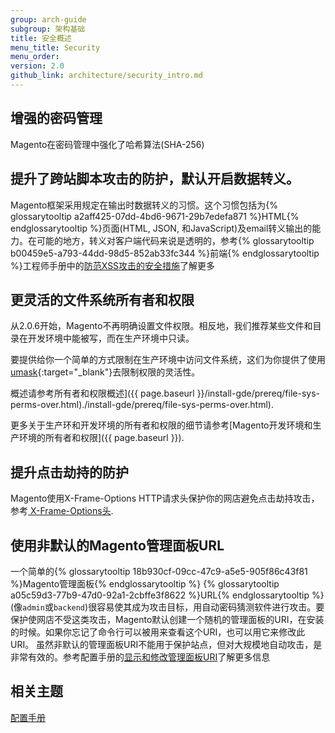 ```yaml
---
group: arch-guide
subgroup: 架构基础
title: 安全概述
menu_title: Security
menu_order:
version: 2.0
github_link: architecture/security_intro.md
---
```


## 增强的密码管理

Magento在密码管理中强化了哈希算法(SHA-256)

## 提升了跨站脚本攻击的防护，默认开启数据转义。

Magento框架采用规定在输出时数据转义的习惯。这个习惯包括为{% glossarytooltip a2aff425-07dd-4bd6-9671-29b7edefa871 %}HTML{% endglossarytooltip %}页面(HTML, JSON, 和JavaScript)及email转义输出的能力。在可能的地方，转义对客户端代码来说是透明的，参考{% glossarytooltip b00459e5-a793-44dd-98d5-852ab33fc344 %}前端{% endglossarytooltip %}工程师手册中的<a href="{{ page.baseurl }}/frontend-dev-guide/templates/template-security.html">防范XSS攻击的安全措施</a>了解更多

## 更灵活的文件系统所有者和权限

从2.0.6开始，Magento不再明确设置文件权限。相反地，我们推荐某些文件和目录在开发环境中能被写，而在生产环境中只读。

要提供给你一个简单的方式限制在生产环境中访问文件系统，这们为你提供了使用[umask](http://www.cyberciti.biz/tips/understanding-linux-unix-umask-value-usage.html){:target="_blank"}去限制权限的灵活性。

概述请参考所有者和权限概述]({{ page.baseurl }}/install-gde/prereq/file-sys-perms-over.html)./install-gde/prereq/file-sys-perms-over.html).

更多关于生产环和开发环境的所有者和权限的细节请参考[Magento开发环境和生产环境的所有者和权限]({{ page.baseurl }}).

## 提升点击劫持的防护

Magento使用X-Frame-Options HTTP请求头保护你的网店避免点击劫持攻击，参考<a href="{{ page.baseurl }}/config-guide/secy/secy-xframe.html"> X-Frame-Options头</a>.

## 使用非默认的Magento管理面板URL

一个简单的{% glossarytooltip 18b930cf-09cc-47c9-a5e5-905f86c43f81 %}Magento管理面板{% endglossarytooltip %} {% glossarytooltip a05c59d3-77b9-47d0-92a1-2cbffe3f8622 %}URL{% endglossarytooltip %} (像`admin`或`backend`)很容易使其成为攻击目标，用自动密码猜测软件进行攻击。要保护使网店不受这类攻击，Magento默认创建一个随机的管理面板的URI，在安装的时候。如果你忘记了命令行可以被用来查看这个URI，也可以用它来修改此URI。 虽然非默认的管理面板URI不能用于保护站点，但对大规模地自动攻击，是非常有效的。参考配置手册的<a href="{{ page.baseurl }}/install-gde/install/cli/install-cli-adminurl.html">显示和修改管理面板URI</a>了解更多信息

## 相关主题

<a href="{{ page.baseurl }}/config-guide/bk-config-guide.html">配置手册</a>
